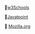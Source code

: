 🔗[w3Schools](https://www.w3schools.com/js/js_string_methods.asp)
 
🔗[Javatpoint](https://www.javatpoint.com/javascript-string)

🔗 [Mozilla.org](https://developer.mozilla.org/en-US/docs/Web/JavaScript/Reference/Global_Objects/String)